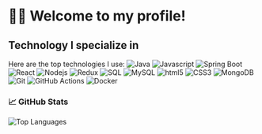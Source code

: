 # 🙋‍♂️ Welcome to my profile!

## Technology I specialize in
Here are the top technologies I use:
<img alt="Java" src="https://img.shields.io/badge/-Java-007396?style=flat-square&logo=java&logoColor=white" />
<img alt="Javascript" src="https://img.shields.io/badge/-Javascript-F7DF1C?style=flat-square&logo=javascript&logoColor=black" />
<img alt="Spring Boot" src="https://img.shields.io/badge/-Spring_Boot-6DB33F?style=flat-square&logo=spring-boot&logoColor=white" />
<img alt="React" src="https://img.shields.io/badge/-React-45b8d8?style=flat-square&logo=react&logoColor=white" />
<img alt="Nodejs" src="https://img.shields.io/badge/-Node.js-43853d?style=flat-square&logo=node.js&logoColor=white" />
<img alt="Redux" src="https://img.shields.io/badge/-Redux-764ABC?style=flat-square&logo=redux&logoColor=white" />
<img alt="SQL" src="https://img.shields.io/badge/-SQL-4479A1?style=flat-square&logo=sqlite&logoColor=white" />
<img alt="MySQL" src="https://img.shields.io/badge/-MySQL-4479A1?style=flat-square&logo=mysql&logoColor=white" />
<img alt="html5" src="https://img.shields.io/badge/-HTML5-E34F26?style=flat-square&logo=html5&logoColor=white" />
<img alt="CSS3" src="https://img.shields.io/badge/-CSS3-1572B6?style=flat-square&logo=css3&logoColor=white" />
<img alt="MongoDB" src="https://img.shields.io/badge/-MongoDB-13aa52?style=flat-square&logo=mongodb&logoColor=white" />
<img alt="Git" src="https://img.shields.io/badge/-Git-F05032?style=flat-square&logo=git&logoColor=white" />
<img alt="GitHub Actions" src="https://img.shields.io/badge/-GitHub_Actions-2088FF?style=flat-square&logo=github-actions&logoColor=white" />
<img alt="Docker" src="https://img.shields.io/badge/-Docker-46a2f1?style=flat-square&logo=docker&logoColor=white" />

### 📈 GitHub Stats

![Top Languages](https://github-readme-stats.vercel.app/api/top-langs/?username=ganesh16073&layout=compact&theme=radical)
